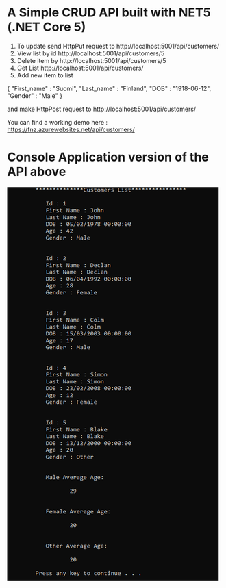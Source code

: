 # A Simple CRUD API built with NET5 (.NET Core 5)
1. To update send HttpPut request to http://localhost:5001/api/customers/
2. View list by id http://localhost:5001/api/customers/5
3. Delete item by http://localhost:5001/api/customers/5
4. Get List http://localhost:5001/api/customers/
5. Add new item to list

{
    "First_name" : "Suomi",
    "Last_name" : "Finland",
    "DOB" : "1918-06-12",
    "Gender" : "Male"
}

and make HttpPost request to http://localhost:5001/api/customers/

You can find a working demo here : https://fnz.azurewebsites.net/api/customers/

# Console Application version of the API above 
![Customers' List with Average Age brekdown based on gender](https://github.com/ashrafulhaque89/fnz/blob/master/Console%20Application/customers_list.png)

